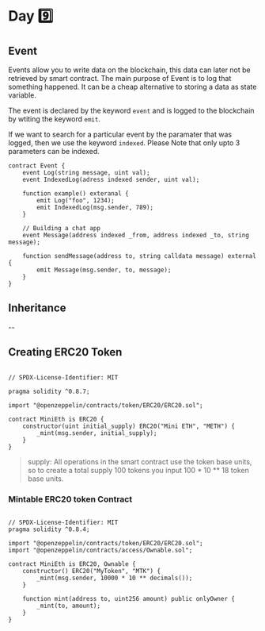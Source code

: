 # Day 9️⃣

## Event 
Events allow you to write data on the blockchain, this data can later not be retrieved by smart contract. The main purpose of Event is to log that something happened. It can be a cheap alternative to storing a data as state variable.

 The event is declared by the keyword ```event``` and is logged to the blockchain by wtiting the keyword ```emit```.
 
 If we want to search for a particular event by the paramater that was logged, then we use the keyword ```indexed```. Please Note that only upto 3 parameters can be indexed.
 
```solidity 
contract Event {
    event Log(string message, uint val);
    event IndexedLog(adress indexed sender, uint val);
    
    function example() exteranal {
        emit Log("foo", 1234);
        emit IndexedLog(msg.sender, 789);
    }
    
    // Building a chat app
    event Message(address indexed _from, address indexed _to, string message);
    
    function sendMessage(address to, string calldata message) external {
        emit Message(msg.sender, to, message);
    }
}
```
## Inheritance


--
## Creating ERC20 Token 

```solidity 

// SPDX-License-Identifier: MIT

pragma solidity ^0.8.7;

import "@openzeppelin/contracts/token/ERC20/ERC20.sol";

contract MiniEth is ERC20 {
    constructor(uint initial_supply) ERC20("Mini ETH", "METH") {
        _mint(msg.sender, initial_supply);
    }
}

```

> supply: All operations in the smart contract use the token base units, so to create a total supply 100 tokens you input 100 * 10 ** 18 token base units.

### Mintable ERC20 token Contract

```solidity 

// SPDX-License-Identifier: MIT
pragma solidity ^0.8.4;

import "@openzeppelin/contracts/token/ERC20/ERC20.sol";
import "@openzeppelin/contracts/access/Ownable.sol";

contract MiniEth is ERC20, Ownable {
    constructor() ERC20("MyToken", "MTK") {
        _mint(msg.sender, 10000 * 10 ** decimals());
    }

    function mint(address to, uint256 amount) public onlyOwner {
        _mint(to, amount);
    }
}
```
